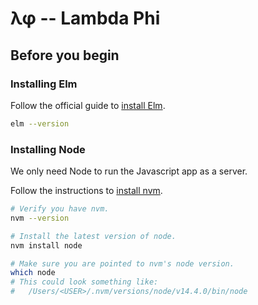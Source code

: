 # λφ -- Lambda Phi

## Before you begin

### Installing Elm

Follow the official guide to
[install Elm](https://guide.elm-lang.org/install/elm.html).

```sh
elm --version
```

### Installing Node

We only need Node to run the Javascript app as a server.

Follow the instructions to
[install nvm](https://github.com/nvm-sh/nvm#installing-and-updating).

```sh
# Verify you have nvm.
nvm --version

# Install the latest version of node.
nvm install node

# Make sure you are pointed to nvm's node version.
which node
# This could look something like:
#   /Users/<USER>/.nvm/versions/node/v14.4.0/bin/node
```

